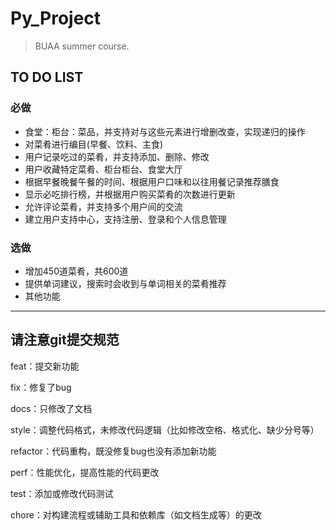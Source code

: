 # Py_Project
> BUAA summer course.
## TO DO LIST
### 必做
- 食堂：柜台：菜品，并支持对与这些元素进行增删改查，实现递归的操作
- 对菜肴进行编目(早餐、饮料、主食)
- 用户记录吃过的菜肴，并支持添加、删除、修改
- 用户收藏特定菜肴、柜台柜台、食堂大厅
- 根据早餐晚餐午餐的时间、根据用户口味和以往用餐记录推荐膳食
- 显示必吃排行榜，并根据用户购买菜肴的次数进行更新
- 允许评论菜肴，并支持多个用户间的交流
- 建立用户支持中心，支持注册、登录和个人信息管理
### 选做
- 增加450道菜肴，共600道
- 提供单词建议，搜索时会收到与单词相关的菜肴推荐
- 其他功能

---
## 请注意git提交规范

feat：提交新功能

fix：修复了bug

docs：只修改了文档

style：调整代码格式，未修改代码逻辑（比如修改空格、格式化、缺少分号等）

refactor：代码重构，既没修复bug也没有添加新功能

perf：性能优化，提高性能的代码更改

test：添加或修改代码测试

chore：对构建流程或辅助工具和依赖库（如文档生成等）的更改


